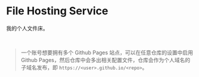 # File Hosting Service

我的个人文件床。

<br/>

> 一个账号想要拥有多个 Github Pages 站点，可以在任意仓库的设置中启用 Github Pages，然后仓库中会多出相关配置文件，仓库会作为个人域名的子域名发布，即 `https://<user>.github.io/<repo>`。
